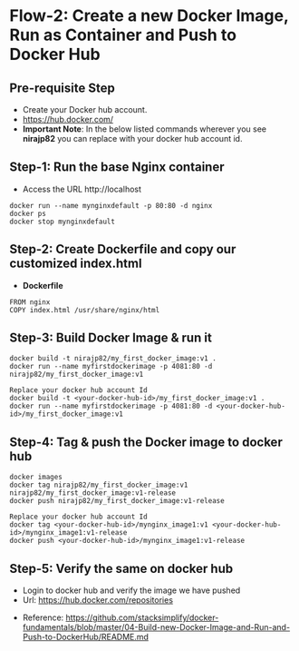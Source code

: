 # Flow-2: Create a new Docker Image, Run as Container and Push to Docker Hub

## Pre-requisite Step
- Create your Docker hub account. 
- https://hub.docker.com/
- **Important Note**: In the below listed commands wherever you see **nirajp82** you can replace with your docker hub account id. 


## Step-1: Run the base Nginx container
- Access the URL http://localhost
```
docker run --name mynginxdefault -p 80:80 -d nginx
docker ps
docker stop mynginxdefault
```

## Step-2: Create Dockerfile and copy our customized index.html
- **Dockerfile**
```
FROM nginx
COPY index.html /usr/share/nginx/html
```

## Step-3: Build Docker Image & run it
```
docker build -t nirajp82/my_first_docker_image:v1 .
docker run --name myfirstdockerimage -p 4081:80 -d nirajp82/my_first_docker_image:v1

Replace your docker hub account Id
docker build -t <your-docker-hub-id>/my_first_docker_image:v1 .
docker run --name myfirstdockerimage -p 4081:80 -d <your-docker-hub-id>/my_first_docker_image:v1
```

## Step-4: Tag & push the Docker image to docker hub
```
docker images
docker tag nirajp82/my_first_docker_image:v1 nirajp82/my_first_docker_image:v1-release
docker push nirajp82/my_first_docker_image:v1-release

Replace your docker hub account Id
docker tag <your-docker-hub-id>/mynginx_image1:v1 <your-docker-hub-id>/mynginx_image1:v1-release
docker push <your-docker-hub-id>/mynginx_image1:v1-release
```
## Step-5: Verify the same on docker hub
- Login to docker hub and verify the image we have pushed
- Url: https://hub.docker.com/repositories

* Reference: https://github.com/stacksimplify/docker-fundamentals/blob/master/04-Build-new-Docker-Image-and-Run-and-Push-to-DockerHub/README.md

